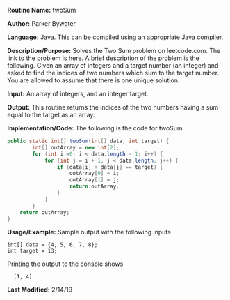 **Routine Name:** twoSum

**Author:** Parker Bywater

**Language:** Java. This can be compiled using an appropriate Java compiler. 

**Description/Purpose:** Solves the Two Sum problem on leetcode.com. The link to the problem is [here](https://leetcode.com/problems/two-sum/).
A brief description of the problem is the following. Given an array of integers and a target number (an integer) and asked to find the indices 
of two numbers which sum to the target number. You are allowed to assume that there is one unique solution. 

**Input:** An array of integers, and an integer target. 

**Output:** This routine returns the indices of the two numbers having a sum equal to the target as an array.  

**Implementation/Code:** The following is the code for twoSum. 
   
```java 
public static int[] twoSum(int[] data, int target) {
        int[] outArray = new int[2];
        for (int i =0; i < data.length - 1; i++) {
            for (int j = i + 1; j < data.length; j++) {
                if (data[i] + data[j] == target) {
                    outArray[0] = i;
                    outArray[1] = j;
                    return outArray;
                }
            }
        }
    return outArray;
}
```

**Usage/Example:** Sample output with the following inputs

    int[] data = {4, 5, 6, 7, 8}; 
    int target = 13;
    

Printing the output to the console shows 

      [1, 4]

**Last Modified:** 2/14/19
